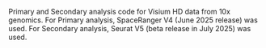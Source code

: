 Primary and Secondary analysis code for Visium HD data from 10x genomics.
 For Primary analysis, SpaceRanger V4 (June 2025 release) was used.
 For Secondary analysis, Seurat V5 (beta release in July 2025) was used.
